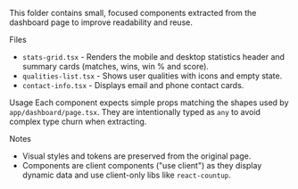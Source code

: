 This folder contains small, focused components extracted from the dashboard page to improve readability and reuse.

Files
- `stats-grid.tsx` - Renders the mobile and desktop statistics header and summary cards (matches, wins, win % and score).
- `qualities-list.tsx` - Shows user qualities with icons and empty state.
- `contact-info.tsx` - Displays email and phone contact cards.

Usage
Each component expects simple props matching the shapes used by `app/dashboard/page.tsx`. They are intentionally typed as `any` to avoid complex type churn when extracting.

Notes
- Visual styles and tokens are preserved from the original page.
- Components are client components ("use client") as they display dynamic data and use client-only libs like `react-countup`.
